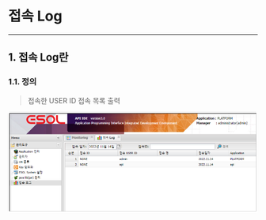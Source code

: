 # 접속 Log

---

## 1. 접속 Log란
### 1.1. 정의

>접속한 USER ID 접속 목록 출력

<img src = "./images/01-management-access-log-01.PNG" width = "650px"> </img>